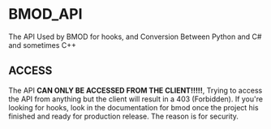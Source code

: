 # BMOD_API
The API Used by BMOD for hooks, and Conversion Between Python and C# and sometimes C++


## ACCESS

The API **CAN ONLY BE ACCESSED FROM THE CLIENT!!!!!**, Trying to access the API from anything but the client will result in a 403 (Forbidden). If you're looking for hooks, look in the documentation for bmod once the project his finished and ready for production release. The reason is for security.
